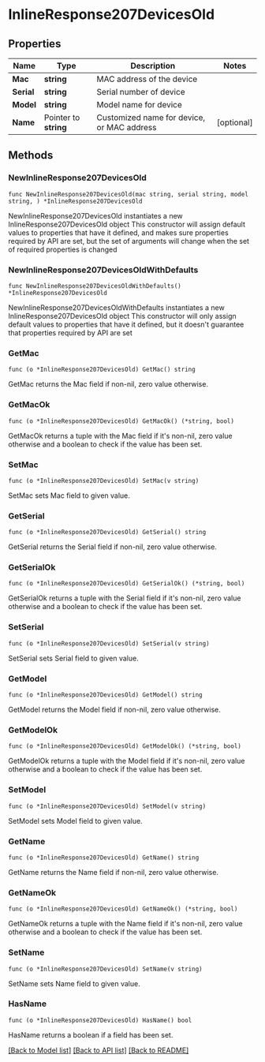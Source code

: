 # InlineResponse207DevicesOld

## Properties

Name | Type | Description | Notes
------------ | ------------- | ------------- | -------------
**Mac** | **string** | MAC address of the device | 
**Serial** | **string** | Serial number of device | 
**Model** | **string** | Model name for device | 
**Name** | Pointer to **string** | Customized name for device, or MAC address | [optional] 

## Methods

### NewInlineResponse207DevicesOld

`func NewInlineResponse207DevicesOld(mac string, serial string, model string, ) *InlineResponse207DevicesOld`

NewInlineResponse207DevicesOld instantiates a new InlineResponse207DevicesOld object
This constructor will assign default values to properties that have it defined,
and makes sure properties required by API are set, but the set of arguments
will change when the set of required properties is changed

### NewInlineResponse207DevicesOldWithDefaults

`func NewInlineResponse207DevicesOldWithDefaults() *InlineResponse207DevicesOld`

NewInlineResponse207DevicesOldWithDefaults instantiates a new InlineResponse207DevicesOld object
This constructor will only assign default values to properties that have it defined,
but it doesn't guarantee that properties required by API are set

### GetMac

`func (o *InlineResponse207DevicesOld) GetMac() string`

GetMac returns the Mac field if non-nil, zero value otherwise.

### GetMacOk

`func (o *InlineResponse207DevicesOld) GetMacOk() (*string, bool)`

GetMacOk returns a tuple with the Mac field if it's non-nil, zero value otherwise
and a boolean to check if the value has been set.

### SetMac

`func (o *InlineResponse207DevicesOld) SetMac(v string)`

SetMac sets Mac field to given value.


### GetSerial

`func (o *InlineResponse207DevicesOld) GetSerial() string`

GetSerial returns the Serial field if non-nil, zero value otherwise.

### GetSerialOk

`func (o *InlineResponse207DevicesOld) GetSerialOk() (*string, bool)`

GetSerialOk returns a tuple with the Serial field if it's non-nil, zero value otherwise
and a boolean to check if the value has been set.

### SetSerial

`func (o *InlineResponse207DevicesOld) SetSerial(v string)`

SetSerial sets Serial field to given value.


### GetModel

`func (o *InlineResponse207DevicesOld) GetModel() string`

GetModel returns the Model field if non-nil, zero value otherwise.

### GetModelOk

`func (o *InlineResponse207DevicesOld) GetModelOk() (*string, bool)`

GetModelOk returns a tuple with the Model field if it's non-nil, zero value otherwise
and a boolean to check if the value has been set.

### SetModel

`func (o *InlineResponse207DevicesOld) SetModel(v string)`

SetModel sets Model field to given value.


### GetName

`func (o *InlineResponse207DevicesOld) GetName() string`

GetName returns the Name field if non-nil, zero value otherwise.

### GetNameOk

`func (o *InlineResponse207DevicesOld) GetNameOk() (*string, bool)`

GetNameOk returns a tuple with the Name field if it's non-nil, zero value otherwise
and a boolean to check if the value has been set.

### SetName

`func (o *InlineResponse207DevicesOld) SetName(v string)`

SetName sets Name field to given value.

### HasName

`func (o *InlineResponse207DevicesOld) HasName() bool`

HasName returns a boolean if a field has been set.


[[Back to Model list]](../README.md#documentation-for-models) [[Back to API list]](../README.md#documentation-for-api-endpoints) [[Back to README]](../README.md)


